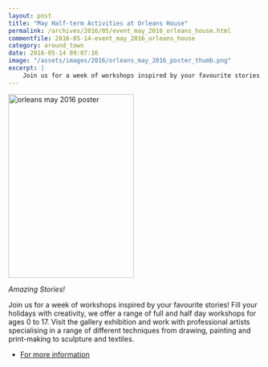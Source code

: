 ```yaml
---
layout: post
title: "May Half-term Activities at Orleans House"
permalink: /archives/2016/05/event_may_2016_orleans_house.html
commentfile: 2016-05-14-event_may_2016_orleans_house
category: around_town
date: 2016-05-14 09:07:16
image: "/assets/images/2016/orleans_may_2016_poster_thumb.png"
excerpt: |
    Join us for a week of workshops inspired by your favourite stories! Fill your holidays with creativity, we offer a range of full and half day workshops for ages 0 to 17.
---
```


<a href="/assets/images/2016/orleans_may_2016_poster.png" title="See larger version of - orleans may 2016 poster"><img src="/assets/images/2016/orleans_may_2016_poster_thumb.png" width="250" height="366" alt="orleans may 2016 poster" class="photo right" /></a>

*Amazing Stories!*

Join us for a week of workshops inspired by your favourite stories! Fill your holidays with creativity, we offer a range of full and half day workshops for ages 0 to 17. Visit the gallery exhibition and work with professional artists specialising in a range of different techniques from drawing, painting and print-making to sculpture and textiles.

-   [For more information](http://www.richmond.gov.uk/home/services/arts/orleans_house_gallery/education_at_orleans_house_gallery/art_clubs_and_holiday_activities/holiday_activities.htm)
